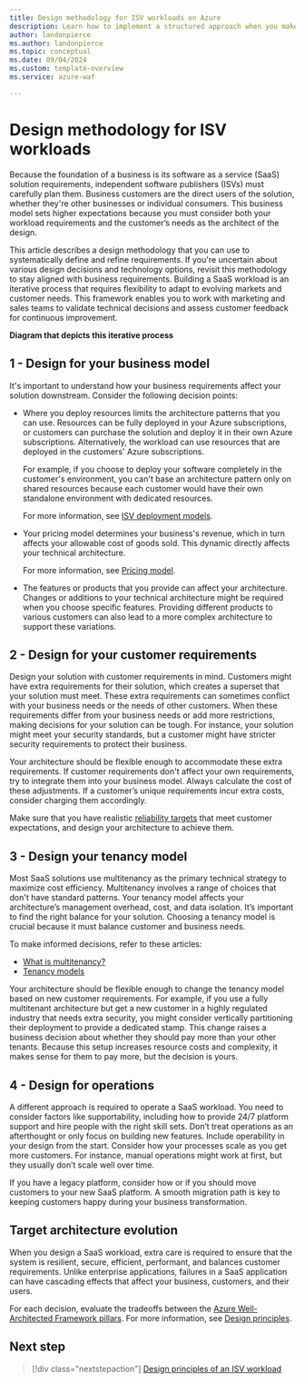 ```yaml
---
title: Design methodology for ISV workloads on Azure 
description: Learn how to implement a structured approach when you make architectural design decisions for software as a service (SaaS) workloads on Azure.
author: landonpierce 
ms.author: landonpierce
ms.topic: conceptual 
ms.date: 09/04/2024
ms.custom: template-overview
ms.service: azure-waf

---
```


# Design methodology for ISV workloads

Because the foundation of a business is its software as a service (SaaS) solution requirements, independent software publishers (ISVs) must carefully plan them. Business customers are the direct users of the solution, whether they're other businesses or individual consumers. This business model sets higher expectations because you must consider both your workload requirements and the customer’s needs as the architect of the design.

This article describes a design methodology that you can use to systematically define and refine requirements. If you're uncertain about various design decisions and technology options, revisit this methodology to stay aligned with business requirements. Building a SaaS workload is an iterative process that requires flexibility to adapt to evolving markets and customer needs. This framework enables you to work with marketing and sales teams to validate technical decisions and assess customer feedback for continuous improvement.

**Diagram that depicts this iterative process**

## 1 - Design for your business model

It's important to understand how your business requirements affect your solution downstream. Consider the following decision points:

- Where you deploy resources limits the architecture patterns that you can use. Resources can be fully deployed in your Azure subscriptions, or customers can purchase the solution and deploy it in their own Azure subscriptions. Alternatively, the workload can use resources that are deployed in the customers' Azure subscriptions.

  For example, if you choose to deploy your software completely in the customer's environment, you can't base an architecture pattern only on shared resources because each customer would have their own standalone environment with dedicated resources.

  For more information, see [ISV deployment models](/azure/cloud-adoption-framework/ready/landing-zone/isv-landing-zone?#isv-deployment-models).
  
- Your pricing model determines your business's revenue, which in turn affects your allowable cost of goods sold. This dynamic directly affects your technical architecture.

  For more information, see [Pricing model](/azure/architecture/guide/multitenant/considerations/pricing-models).
  
- The features or products that you provide can affect your architecture. Changes or additions to your technical architecture might be required when you choose specific features. Providing different products to various customers can also lead to a more complex architecture to support these variations.

## 2 - Design for your customer requirements

Design your solution with customer requirements in mind. Customers might have extra requirements for their solution, which creates a superset that your solution must meet. These extra requirements can sometimes conflict with your business needs or the needs of other customers. When these requirements differ from your business needs or add more restrictions, making decisions for your solution can be tough. For instance, your solution might meet your security standards, but a customer might have stricter security requirements to protect their business.

Your architecture should be flexible enough to accommodate these extra requirements. If customer requirements don't affect your own requirements, try to integrate them into your business model. Always calculate the cost of these adjustments. If a customer’s unique requirements incur extra costs, consider charging them accordingly.

Make sure that you have realistic [reliability targets](/azure/well-architected/reliability/metrics) that meet customer expectations, and design your architecture to achieve them.

## 3 - Design your tenancy model

Most SaaS solutions use multitenancy as the primary technical strategy to maximize cost efficiency. Multitenancy involves a range of choices that don't have standard patterns. Your tenancy model affects your architecture’s management overhead, cost, and data isolation. It’s important to find the right balance for your solution. Choosing a tenancy model is crucial because it must balance customer and business needs.

To make informed decisions, refer to these articles:

- [What is multitenancy?](/azure/architecture/guide/multitenant/overview)
- [Tenancy models](/azure/architecture/guide/multitenant/considerations/tenancy-models)

Your architecture should be flexible enough to change the tenancy model based on new customer requirements. For example, if you use a fully multitenant architecture but get a new customer in a highly regulated industry that needs extra security, you might consider vertically partitioning their deployment to provide a dedicated stamp. This change raises a business decision about whether they should pay more than your other tenants. Because this setup increases resource costs and complexity, it makes sense for them to pay more, but the decision is yours.

## 4 - Design for operations

A different approach is required to operate a SaaS workload. You need to consider factors like supportability, including how to provide 24/7 platform support and hire people with the right skill sets. Don’t treat operations as an afterthought or only focus on building new features. Include operability in your design from the start. Consider how your processes scale as you get more customers. For instance, manual operations might work at first, but they usually don’t scale well over time.

If you have a legacy platform, consider how or if you should move customers to your new SaaS platform. A smooth migration path is key to keeping customers happy during your business transformation.

## Target architecture evolution

When you design a SaaS workload, extra care is required to ensure that the system is resilient, secure, efficient, performant, and balances customer requirements. Unlike enterprise applications, failures in a SaaS application can have cascading effects that affect your business, customers, and their users.

For each decision, evaluate the tradeoffs between the [Azure Well-Architected Framework pillars](../pillars.md). For more information, see [Design principles](./design-principles.md).

## Next step

> [!div class="nextstepaction"]
> [Design principles of an ISV workload](design-principles.md)
